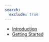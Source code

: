 ```yaml
---
search:
  exclude: true
---
```



* [Introduction](../index.md)
* [Getting Started](./getting_started.md)
